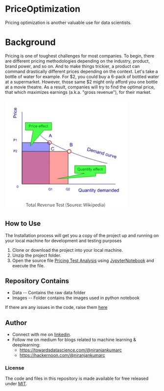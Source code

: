 # PriceOptimization

Pricing optimization is another valuable use for data scientists. 

# Background
Pricing is one of toughest challenges for most companies. 
To begin, there are different pricing methodologies depending on the industry, product, brand power, and so on. And to make things trickier, a product can command drastically different prices depending on the context. 
Let's take a bottle of water for example. For $2, you could buy a 6-pack of bottled water at a supermarket. However, those same $2 might only afford you one bottle at a movie theatre. 
As a result, companies will try to find the optimal price, that which maximizes earnings (a.k.a. "gross revenue"), for their market. 

<img src="Images/PriceOpt.PNG" alt="PRICE CHART" width="400" align="middle">

## How to Use
The Installation process will get you a copy of the project up and running on your local machine for development and testing purposes
1. Clone or download the project into your local machine.
2. Unzip the project folder.
3. Open the source file [Pricing Test Analysis](PricingTest-Analysis.ipynb) using [JypyterNotebook](http://jupyter.org/) and execute the file.

## Repository Contains
 - Data -- Contains the raw data folder
 - Images -- Folder contains the images used in python notebook 

If there are any issues in the code, raise them [here](https://github.com/Niranjankumar-c/PriceOptimization/issues)

## Author
- Connect with me on [linkedin](https://www.linkedin.com/in/niranjankumar-c/).
- Follow me on medium for blogs related to machine learning & deeplearning: 
    - https://towardsdatascience.com/@niranjankumarc
    - https://hackernoon.com/@niranjankumarc

### License
The code and files in this repository is made available for free released under [MIT](LICENSE).
